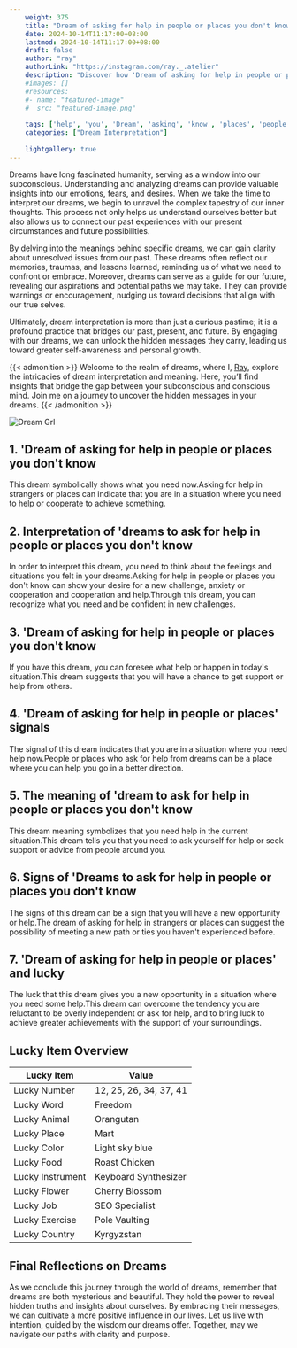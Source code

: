 ```yaml
---
    weight: 375
    title: "Dream of asking for help in people or places you don't know"  # Assuming 'title' column exists
    date: 2024-10-14T11:17:00+08:00
    lastmod: 2024-10-14T11:17:00+08:00
    draft: false
    author: "ray"
    authorLink: "https://instagram.com/ray._.atelier"
    description: "Discover how 'Dream of asking for help in people or places you don't know' can interpret your future and uncover its significant meanings in your life."
    #images: []
    #resources:
    #- name: "featured-image"
    #  src: "featured-image.png"
    
    tags: ['help', 'you', 'Dream', 'asking', 'know', 'places', 'people', "don't"]
    categories: ["Dream Interpretation"]
    
    lightgallery: true
---
```

    
Dreams have long fascinated humanity, serving as a window into our subconscious. Understanding and analyzing dreams can provide valuable insights into our emotions, fears, and desires. When we take the time to interpret our dreams, we begin to unravel the complex tapestry of our inner thoughts. This process not only helps us understand ourselves better but also allows us to connect our past experiences with our present circumstances and future possibilities.

By delving into the meanings behind specific dreams, we can gain clarity about unresolved issues from our past. These dreams often reflect our memories, traumas, and lessons learned, reminding us of what we need to confront or embrace. Moreover, dreams can serve as a guide for our future, revealing our aspirations and potential paths we may take. They can provide warnings or encouragement, nudging us toward decisions that align with our true selves.

Ultimately, dream interpretation is more than just a curious pastime; it is a profound practice that bridges our past, present, and future. By engaging with our dreams, we can unlock the hidden messages they carry, leading us toward greater self-awareness and personal growth.

{{< admonition >}}
Welcome to the realm of dreams, where I, [Ray](https://instagram.com/ray._.atelier), explore the intricacies of dream interpretation and meaning. Here, you’ll find insights that bridge the gap between your subconscious and conscious mind. Join me on a journey to uncover the hidden messages in your dreams.
{{< /admonition >}}

![Dream Grl](https://cdn.pixabay.com/photo/2017/11/02/03/35/gothic-2910057_1280.jpg "Dream Grl")

## 1. 'Dream of asking for help in people or places you don't know
This dream symbolically shows what you need now.Asking for help in strangers or places can indicate that you are in a situation where you need to help or cooperate to achieve something.

## 2. Interpretation of 'dreams to ask for help in people or places you don't know
In order to interpret this dream, you need to think about the feelings and situations you felt in your dreams.Asking for help in people or places you don't know can show your desire for a new challenge, anxiety or cooperation and cooperation and help.Through this dream, you can recognize what you need and be confident in new challenges.

## 3. 'Dream of asking for help in people or places you don't know
If you have this dream, you can foresee what help or happen in today's situation.This dream suggests that you will have a chance to get support or help from others.

## 4. 'Dream of asking for help in people or places' signals
The signal of this dream indicates that you are in a situation where you need help now.People or places who ask for help from dreams can be a place where you can help you go in a better direction.

## 5. The meaning of 'dream to ask for help in people or places you don't know
This dream meaning symbolizes that you need help in the current situation.This dream tells you that you need to ask yourself for help or seek support or advice from people around you.

## 6. Signs of 'Dreams to ask for help in people or places you don't know
The signs of this dream can be a sign that you will have a new opportunity or help.The dream of asking for help in strangers or places can suggest the possibility of meeting a new path or ties you haven't experienced before.

## 7. 'Dream of asking for help in people or places' and lucky
The luck that this dream gives you a new opportunity in a situation where you need some help.This dream can overcome the tendency you are reluctant to be overly independent or ask for help, and to bring luck to achieve greater achievements with the support of your surroundings.

## Lucky Item Overview
| Lucky Item          | Value              |
|---------------|--------------------|
| Lucky Number        | 12, 25, 26, 34, 37, 41  |
| Lucky Word          | Freedom |
| Lucky Animal        | Orangutan |
| Lucky Place         | Mart     |
| Lucky Color         | Light sky blue     |
| Lucky Food          | Roast Chicken      |
| Lucky Instrument    | Keyboard Synthesizer |
| Lucky Flower        | Cherry Blossom    |
| Lucky Job           | SEO Specialist       |
| Lucky Exercise      | Pole Vaulting  |
| Lucky Country       | Kyrgyzstan    |


##  Final Reflections on Dreams

As we conclude this journey through the world of dreams, remember that dreams are both mysterious and beautiful. They hold the power to reveal hidden truths and insights about ourselves. By embracing their messages, we can cultivate a more positive influence in our lives. Let us live with intention, guided by the wisdom our dreams offer. Together, may we navigate our paths with clarity and purpose.
